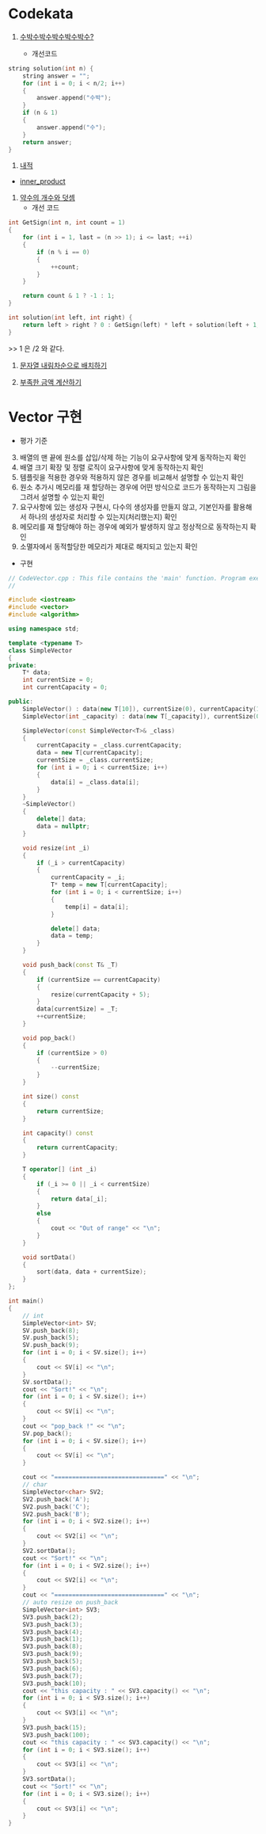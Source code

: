 # Codekata

1. [수박수박수박수박수박수?](https://github.com/solie75/Baekjoon/blob/main/%ED%94%84%EB%A1%9C%EA%B7%B8%EB%9E%98%EB%A8%B8%EC%8A%A4/1/12922.%E2%80%85%EC%88%98%EB%B0%95%EC%88%98%EB%B0%95%EC%88%98%EB%B0%95%EC%88%98%EB%B0%95%EC%88%98%EB%B0%95%EC%88%98%EF%BC%9F/%EC%88%98%EB%B0%95%EC%88%98%EB%B0%95%EC%88%98%EB%B0%95%EC%88%98%EB%B0%95%EC%88%98%EB%B0%95%EC%88%98%EF%BC%9F.cpp)

	- 개선코드
```c++
string solution(int n) {
    string answer = "";
    for (int i = 0; i < n/2; i++)
    {
        answer.append("수박");
    }
    if (n & 1)
    {
        answer.append("수");
    }
    return answer;
}
```

1. [내적](https://github.com/solie75/Baekjoon/blob/main/%ED%94%84%EB%A1%9C%EA%B7%B8%EB%9E%98%EB%A8%B8%EC%8A%A4/1/70128.%E2%80%85%EB%82%B4%EC%A0%81/%EB%82%B4%EC%A0%81.cpp)

- [inner_product](/c++/STL/Numeric.md#inner_product)

1. [약수의 개수와 덧셈](https://github.com/solie75/Baekjoon/tree/main/%ED%94%84%EB%A1%9C%EA%B7%B8%EB%9E%98%EB%A8%B8%EC%8A%A4/1/77884.%E2%80%85%EC%95%BD%EC%88%98%EC%9D%98%E2%80%85%EA%B0%9C%EC%88%98%EC%99%80%E2%80%85%EB%8D%A7%EC%85%88)
	- 개선 코드
```c++
int GetSign(int n, int count = 1)
{
    for (int i = 1, last = (n >> 1); i <= last; ++i)
    {
        if (n % i == 0)
        {
            ++count;
        }
    }

    return count & 1 ? -1 : 1;
}

int solution(int left, int right) {
    return left > right ? 0 : GetSign(left) * left + solution(left + 1, right);
}
```
\>> 1 은 /2 와 같다.

1. [문자열 내림차순으로 배치하기](https://github.com/solie75/Baekjoon/tree/main/%ED%94%84%EB%A1%9C%EA%B7%B8%EB%9E%98%EB%A8%B8%EC%8A%A4/1/12917.%E2%80%85%EB%AC%B8%EC%9E%90%EC%97%B4%E2%80%85%EB%82%B4%EB%A6%BC%EC%B0%A8%EC%88%9C%EC%9C%BC%EB%A1%9C%E2%80%85%EB%B0%B0%EC%B9%98%ED%95%98%EA%B8%B0)

2. [부족한 금액 계산하기](https://github.com/solie75/Baekjoon/blob/main/%ED%94%84%EB%A1%9C%EA%B7%B8%EB%9E%98%EB%A8%B8%EC%8A%A4/1/82612.%E2%80%85%EB%B6%80%EC%A1%B1%ED%95%9C%E2%80%85%EA%B8%88%EC%95%A1%E2%80%85%EA%B3%84%EC%82%B0%ED%95%98%EA%B8%B0/%EB%B6%80%EC%A1%B1%ED%95%9C%E2%80%85%EA%B8%88%EC%95%A1%E2%80%85%EA%B3%84%EC%82%B0%ED%95%98%EA%B8%B0.cpp)

# Vector 구현

- 평가 기준
3. 배열의 맨 끝에 원소를 삽입/삭제 하는 기능이 요구사항에 맞게 동작하는지 확인
4. 배열 크기 확장 및 정렬 로직이 요구사항에 맞게 동작하는지 확인
5. 템플릿을 적용한 경우와 적용하지 않은 경우를 비교해서 설명할 수 있는지 확인
6. 원소 추가시 메모리를 재 할당하는 경우에 어떤 방식으로 코드가 동작하는지 그림을 그려서 설명할 수 있는지 확인
7. 요구사항에 있는 생성자 구현시, 다수의 생성자를 만들지 않고, 기본인자를 활용해서 하나의 생성자로 처리할 수 있는지(처리했는지) 확인
8. 메모리를 재 할당해야 하는 경우에 예외가 발생하지 않고 정상적으로 동작하는지 확인
9. 소멸자에서 동적할당한 메모리가 제대로 해지되고 있는지 확인


- 구현
```c++
// CodeVector.cpp : This file contains the 'main' function. Program execution begins and ends there.
//

#include <iostream>
#include <vector>
#include <algorithm>

using namespace std;

template <typename T>
class SimpleVector
{
private:
    T* data;
    int currentSize = 0;
    int currentCapacity = 0;

public:
    SimpleVector() : data(new T[10]), currentSize(0), currentCapacity(10) {}
    SimpleVector(int _capacity) : data(new T[_capacity]), currentSize(0), currentCapacity(_capacity) {}

    SimpleVector(const SimpleVector<T>& _class)
    {
        currentCapacity = _class.currentCapacity;
        data = new T[currentCapacity];
        currentSize = _class.currentSize;
        for (int i = 0; i < currentSize; i++)
        {
            data[i] = _class.data[i];
        }
    }
    ~SimpleVector()
    {
        delete[] data;
        data = nullptr;
    }

    void resize(int _i)
    {
        if (_i > currentCapacity)
        {
            currentCapacity = _i;
            T* temp = new T[currentCapacity];
            for (int i = 0; i < currentSize; i++)
            {
                temp[i] = data[i];
            }

            delete[] data;
            data = temp;
        }
    }

    void push_back(const T& _T)
    {
        if (currentSize == currentCapacity)
        {
            resize(currentCapacity + 5);
        }
        data[currentSize] = _T;
        ++currentSize;
    }

    void pop_back()
    {
        if (currentSize > 0)
        {
            --currentSize;
        }
    }

    int size() const
    {
        return currentSize;
    }

    int capacity() const
    {
        return currentCapacity;
    }

    T operator[] (int _i)
    {
        if (_i >= 0 || _i < currentSize)
        {
            return data[_i];
        }
        else
        {
            cout << "Out of range" << "\n";
        }
    }

    void sortData()
    {
        sort(data, data + currentSize);
    }
};

int main()
{
    // int
    SimpleVector<int> SV;
    SV.push_back(8);
    SV.push_back(5);
    SV.push_back(9);
    for (int i = 0; i < SV.size(); i++)
    {
        cout << SV[i] << "\n";
    }
    SV.sortData();
    cout << "Sort!" << "\n";
    for (int i = 0; i < SV.size(); i++)
    {
        cout << SV[i] << "\n";
    }
    cout << "pop_back !" << "\n";
    SV.pop_back();
    for (int i = 0; i < SV.size(); i++)
    {
        cout << SV[i] << "\n";
    }

    cout << "===============================" << "\n";
    // char
    SimpleVector<char> SV2;
    SV2.push_back('A');
    SV2.push_back('C');
    SV2.push_back('B');
    for (int i = 0; i < SV2.size(); i++)
    {
        cout << SV2[i] << "\n";
    }
    SV2.sortData();
    cout << "Sort!" << "\n";
    for (int i = 0; i < SV2.size(); i++)
    {
        cout << SV2[i] << "\n";
    }
    cout << "===============================" << "\n";
    // auto resize on push_back
    SimpleVector<int> SV3;
    SV3.push_back(2);
    SV3.push_back(3);
    SV3.push_back(4);
    SV3.push_back(1);
    SV3.push_back(8);
    SV3.push_back(9);
    SV3.push_back(5);
    SV3.push_back(6);
    SV3.push_back(7);
    SV3.push_back(10);
    cout << "this capacity : " << SV3.capacity() << "\n";
    for (int i = 0; i < SV3.size(); i++)
    {
        cout << SV3[i] << "\n";
    }
    SV3.push_back(15);
    SV3.push_back(100);
    cout << "this capacity : " << SV3.capacity() << "\n";
    for (int i = 0; i < SV3.size(); i++)
    {
        cout << SV3[i] << "\n";
    }
    SV3.sortData();
    cout << "Sort!" << "\n";
    for (int i = 0; i < SV3.size(); i++)
    {
        cout << SV3[i] << "\n";
    }
}
```